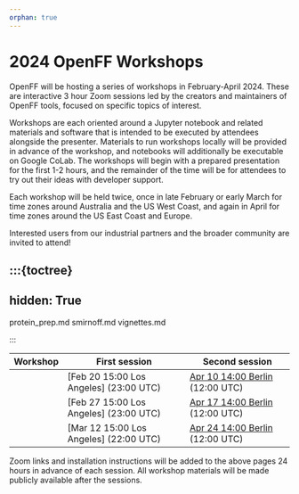 ```yaml
---
orphan: true
---
```


# 2024 OpenFF Workshops

OpenFF will be hosting a series of workshops in February-April 2024. These are interactive 3 hour Zoom sessions led by the creators and maintainers of OpenFF tools, focused on specific topics of interest. 

Workshops are each oriented around a Jupyter notebook and related materials and software that is intended to be executed by attendees alongside the presenter. Materials to run workshops locally will be provided in advance of the workshop, and notebooks will additionally be executable on Google CoLab. The workshops will begin with a prepared presentation for the first 1-2 hours, and the remainder of the time will be for attendees to try out their ideas with developer support. 

Each workshop will be held twice, once in late February or early March for time zones around Australia and the US West Coast, and again in April for time zones around the US East Coast and Europe.

Interested users from our industrial partners and the broader community are invited to attend!

:::{toctree}
---
hidden: True
---

protein_prep.md
smirnoff.md
vignettes.md

:::

| Workshop            | First session                                 | Second session                           |
| ------------------- | --------------------------------------------- | ---------------------------------------- |
| [](smirnoff.md)     | [Feb 20 15:00 Los Angeles] \(23:00&nbsp;UTC\) | [Apr 10 14:00 Berlin] \(12:00&nbsp;UTC\) |
| [](protein_prep.md) | [Feb 27 15:00 Los Angeles] \(23:00&nbsp;UTC\) | [Apr 17 14:00 Berlin] \(12:00&nbsp;UTC\) | 
| [](vignettes.md)    | [Mar 12 15:00 Los Angeles] \(22:00&nbsp;UTC\) | [Apr 24 14:00 Berlin] \(12:00&nbsp;UTC\) |


[Feb 20 15:00 LA]: https://time.is/1000_21_Feb_2024_in_Canberra/Tokyo/Auckland,_New_Zealand/Los_Angeles/Chicago/Phoenix/New_York/UTC?SMIRNOFF_OpenFF_Workshop
[Feb 27 15:00 LA]: https://time.is/1000_28_Feb_2024_in_Canberra/Tokyo/Auckland,_New_Zealand/Los_Angeles/Chicago/Phoenix/New_York/UTC?Protein_Prep_OpenFF_Workshop
[Mar 12 15:00 LA]: https://time.is/0900_13_Mar_2024_in_Canberra/Tokyo/Auckland,_New_Zealand/Los_Angeles/Chicago/Phoenix/New_York/UTC?OpenFF_Vignettes_Workshop
[Apr 10 14:00 Berlin]: https://time.is/2200_10_Apr_2024_in_Canberra/Beijing/Berlin/Los_Angeles/Chicago/Phoenix/New_York/London/UTC?SMIRNOFF_OpenFF_Workshop
[Apr 17 14:00 Berlin]: https://time.is/2200_17_Apr_2024_in_Canberra/Beijing/Berlin/Los_Angeles/Chicago/Phoenix/New_York/London/UTC?Protein_Prep_OpenFF_Workshop
[Apr 24 14:00 Berlin]: https://time.is/2200_24_Apr_2024_in_Canberra/Beijing/Berlin/Los_Angeles/Chicago/Phoenix/New_York/London/UTC?Vignettes_OpenFF_Workshop

Zoom links and installation instructions will be added to the above pages 24 hours in advance of each session. All workshop materials will be made publicly available after the sessions. 
